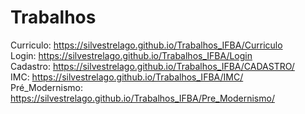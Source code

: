 # Trabalhos
Curriculo:
  https://silvestrelago.github.io/Trabalhos_IFBA/Curriculo
<br>
Login: 
  https://silvestrelago.github.io/Trabalhos_IFBA/Login
<br>
Cadastro:
  https://silvestrelago.github.io/Trabalhos_IFBA/CADASTRO/
<br>
IMC:
  https://silvestrelago.github.io/Trabalhos_IFBA/IMC/
<br>
Pré_Modernismo:
  https://silvestrelago.github.io/Trabalhos_IFBA/Pre_Modernismo/
